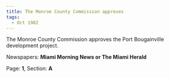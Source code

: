 ```yaml
---  
title: The Monroe County Commission approves  
tags:  
  - Oct 1982  
---  
```

  
The Monroe County Commission approves the Port Bougainville development project.  
  
Newspapers: **Miami Morning News or The Miami Herald**  
  
Page: **1**, Section: **A** 

